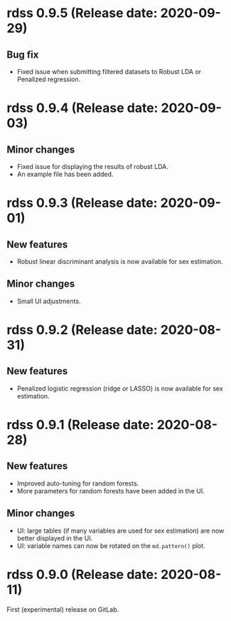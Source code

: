 # rdss 0.9.5 (Release date: 2020-09-29)

## Bug fix
- Fixed issue when submitting filtered datasets to Robust LDA or Penalized regression.

# rdss 0.9.4 (Release date: 2020-09-03)

## Minor changes
- Fixed issue for displaying the results of robust LDA.
- An example file has been added.

# rdss 0.9.3 (Release date: 2020-09-01)

## New features
- Robust linear discriminant analysis is now available for sex estimation.

## Minor changes
- Small UI adjustments.

# rdss 0.9.2 (Release date: 2020-08-31)

## New features
- Penalized logistic regression (ridge or LASSO) is now available for sex estimation.

# rdss 0.9.1 (Release date: 2020-08-28)

## New features
- Improved auto-tuning for random forests.
- More parameters for random forests have been added in the UI.

## Minor changes
- UI: large tables (if many variables are used for sex estimation) are now better displayed in the UI.
- UI: variable names can now be rotated on the `md.pattern()` plot.

# rdss 0.9.0 (Release date: 2020-08-11)

First (experimental) release on GitLab.
